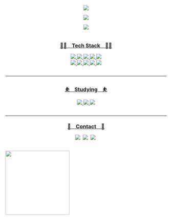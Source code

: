 
<!--
**Racconeee/Racconeee** is a ✨ _special_ ✨ repository because its `README.md` (this file) appears on your GitHub profile.

Here are some ideas to get you started:

- 🔭 I’m currently working on ...
- 🌱 I’m currently learning ...
- 👯 I’m looking to collaborate on ...
- 🤔 I’m looking for help with ...
- 💬 Ask me about ...
- 📫 How to reach me: ...
- 😄 Pronouns: ...
- ⚡ Fun fact: ...
-->



<div align=center> 
  <img src="https://capsule-render.vercel.app/api?type=transparent&fontColor=2EFE9A&text=👋Welcome%20to&fontSize=50&height=50" />
  <p>
    <a href="https://racconworld.com"><img src="https://capsule-render.vercel.app/api?type=transparent&fontColor=BFFF00&text=Racconworld.com&fontSize=30&height=30"/>
  </p>
  <a href="https://racconworld.com"><img src="https://capsule-render.vercel.app/api?type=transparent&fontColor=A9F5A9&text=개발자%20BackEnd-Github&fontSize=40&height=40" />
</div>
<br>

<h3 align="center"> 🏋️‍♀️ &nbsp&nbsp Tech Stack &nbsp&nbsp 🏋️‍♀️</h3>
<div align=center> 
  <img src="https://img.shields.io/badge/java-007396?style=for-the-badge&logo=java&logoColor=white">
  <img src="https://img.shields.io/badge/mysql-4479A1?style=for-the-badge&logo=mysql&logoColor=white">
  <img src="https://img.shields.io/badge/spring-6DB33F?style=for-the-badge&logo=spring&logoColor=white">
  <img src="https://img.shields.io/badge/springboot-6DB33F?style=for-the-badge&logo=springboot&logoColor=white">
  <img src="https://img.shields.io/badge/Docker-2496ED?style=for-the-badge&logo=Docker&logoColor=white"/>
</div>

<div align=center> 
  <img src="https://img.shields.io/badge/python-3776AB?style=for-the-badge&logo=python&logoColor=white">
  <img src="https://img.shields.io/badge/html5-E34F26?style=for-the-badge&logo=html5&logoColor=white">
  <img src="https://img.shields.io/badge/css-1572B6?style=for-the-badge&logo=css3&logoColor=white">
  <img src="https://img.shields.io/badge/javascript-F7DF1E?style=for-the-badge&logo=javascript&logoColor=black">
  <img src="https://img.shields.io/badge/git-F05032?style=for-the-badge&logo=git&logoColor=white">
</div>
<br>

<hr>
<h3 align="center">⛹️ &nbsp&nbsp Studying &nbsp&nbsp ⛹️</h3>
<div align=center> 
  <img src="https://img.shields.io/badge/mongoDB-47A248?style=for-the-badge&logo=MongoDB&logoColor=white">
  <img src="https://img.shields.io/badge/node.js-339933?style=for-the-badge&logo=Node.js&logoColor=white">
  <img src="https://img.shields.io/badge/express-000000?style=for-the-badge&logo=express&logoColor=white">
</div>
<br>

<hr>
<h3 align="center"> 🐳 &nbsp&nbsp Contact &nbsp&nbsp 🐳</h3>
<p align=center> 
  <a herf="노션링크 넣기"><img src="https://img.shields.io/badge/-Notion-000000">&nbsp
  <a herf="https://raccon.tistory.com/"><img src="https://img.shields.io/badge/-Tistory-D1B2FF">&nbsp
  <a herf="mailto:raccon6614@gmail.com"><img src="https://img.shields.io/badge/-Gmail-BDBDBD">&nbsp
</p>
<br>

<div align=right> 
  <img height=200 align="left"src="https://github-readme-stats.vercel.app/api/top-langs/?username=Racconeee&hide=c%23,powershell,Mathematica,Ruby,Objective-C,Objective-C%2b%2b,Cuda&title_color=61dafb&text_color=ffffff&icon_color=61dafb&bg_color=20232a&langs_count=8&layout=compact&border_color=61dafb&hide_border=true&size_weight=0.5&count_weight=0.5"/>
</div>
